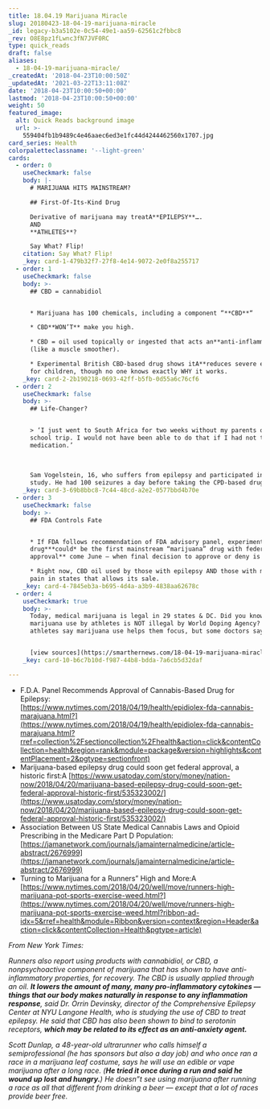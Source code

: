 ```yaml
---
title: 18.04.19 Marijuana Miracle
slug: 20180423-18-04-19-marijuana-miracle
_id: legacy-b3a5102e-0c54-49e1-aa59-62561c2fbbc8
_rev: O8E8pz1fLwnc3fN7JVF0RC
type: quick_reads
draft: false
aliases:
  - 18-04-19-marijuana-miracle/
_createdAt: '2018-04-23T10:00:50Z'
_updatedAt: '2021-03-22T13:11:08Z'
date: '2018-04-23T10:00:50+00:00'
lastmod: '2018-04-23T10:00:50+00:00'
weight: 50
featured_image:
  alt: Quick Reads background image
  url: >-
    559404fb1b9489c4e46aaec6ed3e1fc44d4244462560x1707.jpg
card_series: Health
colorpaletteclassname: '--light-green'
cards:
  - order: 0
    useCheckmark: false
    body: |-
      # MARIJUANA HITS MAINSTREAM?

      ## First-Of-Its-Kind Drug

      Derivative of marijuana may treatA**EPILEPSY**….  
      AND  
      **ATHLETES**?

      Say What? Flip!
    citation: Say What? Flip!
    _key: card-1-479b32f7-27f8-4e14-9072-2e0f8a255717
  - order: 1
    useCheckmark: false
    body: >-
      ## CBD = cannabidiol


      * Marijuana has 100 chemicals, including a component “**CBD**“

      * CBD**WON’T** make you high.

      * CBD = oil used topically or ingested that acts an**anti-inflammatory**
      (like a muscle smoother).

      * Experimental British CBD-based drug shows itA**reduces severe epilepsy**
      for children, though no one knows exactly WHY it works.
    _key: card-2-2b190218-0693-42ff-b5fb-0d55a6c76cf6
  - order: 2
    useCheckmark: false
    body: >-
      ## Life-Changer?


      > ‘I just went to South Africa for two weeks without my parents on a
      school trip. I would not have been able to do that if I had not tried this
      medication.’  
        
        
        
      Sam Vogelstein, 16, who suffers from epilepsy and participated in the
      study. He had 100 seizures a day before taking the CPD-based drug.
    _key: card-3-69b8bbc8-7c44-48cd-a2e2-0577bbd4b70e
  - order: 3
    useCheckmark: false
    body: >-
      ## FDA Controls Fate


      * If FDA follows recommendation of FDA advisory panel, experimental CBD
      drug***could* be the first mainstream “marijuana” drug with federal
      approval** come June – when final decision to approve or deny is expected.

      * Right now, CBD oil used by those with epilepsy AND those with muscle
      pain in states that allows its sale.
    _key: card-4-7845eb3a-b695-4d4a-a3b9-4838aa62678c
  - order: 4
    useCheckmark: true
    body: >-
      Today, medical marijuana is legal in 29 states & DC. Did you know
      marijuana use by athletes is NOT illegal by World Doping Agency? Some
      athletes say marijuana use helps them focus, but some doctors say beware.


      [view sources](https://smarthernews.com/18-04-19-marijuana-miracle/)
    _key: card-10-b6c7b10d-f987-44b8-bdda-7a6cb5d32daf

---
```

* F.D.A. Panel Recommends Approval of Cannabis-Based Drug for Epilepsy:  
[https://www.nytimes.com/2018/04/19/health/epidiolex-fda-cannabis-marajuana.html?](https://www.nytimes.com/2018/04/19/health/epidiolex-fda-cannabis-marajuana.html?rref=collection%2Fsectioncollection%2Fhealth&action=click&contentCollection=health&region=rank&module=package&version=highlights&contentPlacement=2&pgtype=sectionfront)
* Marijuana-based epilepsy drug could soon get federal approval, a historic first:A [https://www.usatoday.com/story/money/nation-now/2018/04/20/marijuana-based-epilepsy-drug-could-soon-get-federal-approval-historic-first/535323002/](https://www.usatoday.com/story/money/nation-now/2018/04/20/marijuana-based-epilepsy-drug-could-soon-get-federal-approval-historic-first/535323002/)
* Association Between US State Medical Cannabis Laws and Opioid Prescribing in the Medicare Part D Population: [https://jamanetwork.com/journals/jamainternalmedicine/article-abstract/2676999](https://jamanetwork.com/journals/jamainternalmedicine/article-abstract/2676999)
* Turning to Marijuana for a Runners” High and More:A [https://www.nytimes.com/2018/04/20/well/move/runners-high-marijuana-pot-sports-exercise-weed.html?](https://www.nytimes.com/2018/04/20/well/move/runners-high-marijuana-pot-sports-exercise-weed.html?ribbon-ad-idx=5&rref=health&module=Ribbon&version=context&region=Header&action=click&contentCollection=Health&pgtype=article)

_From New York Times:_

_Runners also report using products with cannabidiol, or CBD, a nonpsychoactive component of marijuana that has shown to have anti-inflammatory properties, for recovery. The CBD is usually applied through an oil. **It lowers the amount of many, many pro-inflammatory cytokines — things that our body makes naturally in response to any inflammation response**, said Dr. Orrin Devinsky, director of the Comprehensive Epilepsy Center at NYU Langone Health, who is studying the use of CBD to treat epilepsy. He said that CBD has also been shown to bind to serotonin receptors, **which may be related to its effect as an anti-anxiety agent.**_

_Scott Dunlap, a 48-year-old ultrarunner who calls himself a semiprofessional (he has sponsors but also a day job) and who once ran a race in a marijuana leaf costume, says he will use an edible or vape marijuana after a long race. (**He tried it once during a run and said he wound up lost and hungry.**) He doesn”t see using marijuana after running a race as all that different from drinking a beer — except that a lot of races provide beer free._